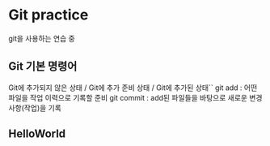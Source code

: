 # Git practice

git을 사용하는 연습 중

## Git 기본 명령어
Git에 추가되지 않은 상태 / Git에 추가 준비 상태 / Git에 추가된 상태``
git add : 어떤 파일을 작업 이력으로 기록할 준비
git commit : add된 파일들을 바탕으로 새로운 변경사항(작업)을 기록

## HelloWorld